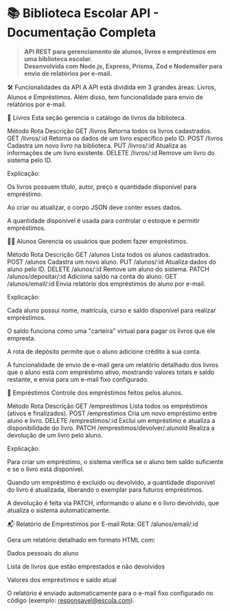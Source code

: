# 📚 Biblioteca Escolar API - Documentação Completa

> **API REST para gerenciamento de alunos, livros e empréstimos em uma biblioteca escolar.  
> Desenvolvida com Node.js, Express, Prisma, Zod e Nodemailer para envio de relatórios por e-mail.**



🛠️ Funcionalidades da API
A API está dividida em 3 grandes áreas: Livros, Alunos e Empréstimos. Além disso, tem funcionalidade para envio de relatórios por e-mail.

📘 Livros
Esta seção gerencia o catálogo de livros da biblioteca.

Método	Rota	Descrição
GET	/livros	Retorna todos os livros cadastrados.
GET	/livros/:id	Retorna os dados de um livro específico pelo ID.
POST	/livros	Cadastra um novo livro na biblioteca.
PUT	/livros/:id	Atualiza as informações de um livro existente.
DELETE	/livros/:id	Remove um livro do sistema pelo ID.

Explicação:

Os livros possuem título, autor, preço e quantidade disponível para empréstimo.

Ao criar ou atualizar, o corpo JSON deve conter esses dados.

A quantidade disponível é usada para controlar o estoque e permitir empréstimos.

👨‍🎓 Alunos
Gerencia os usuários que podem fazer empréstimos.

Método	Rota	Descrição
GET	/alunos	Lista todos os alunos cadastrados.
POST	/alunos	Cadastra um novo aluno.
PUT	/alunos/:id	Atualiza dados do aluno pelo ID.
DELETE	/alunos/:id	Remove um aluno do sistema.
PATCH	/alunos/depositar/:id	Adiciona saldo na conta do aluno.
GET	/alunos/email/:id	Envia relatório dos empréstimos do aluno por e-mail.

Explicação:

Cada aluno possui nome, matrícula, curso e saldo disponível para realizar empréstimos.

O saldo funciona como uma "carteira" virtual para pagar os livros que ele empresta.

A rota de depósito permite que o aluno adicione crédito à sua conta.

A funcionalidade de envio de e-mail gera um relatório detalhado dos livros que o aluno está com empréstimo ativo, mostrando valores totais e saldo restante, e envia para um e-mail fixo configurado.

📖 Empréstimos
Controle dos empréstimos feitos pelos alunos.

Método	Rota	Descrição
GET	/emprestimos	Lista todos os empréstimos (ativos e finalizados).
POST	/emprestimos	Cria um novo empréstimo entre aluno e livro.
DELETE	/emprestimos/:id	Exclui um empréstimo e atualiza a disponibilidade do livro.
PATCH	/emprestimos/devolver/:alunoId	Realiza a devolução de um livro pelo aluno.

Explicação:

Para criar um empréstimo, o sistema verifica se o aluno tem saldo suficiente e se o livro está disponível.

Quando um empréstimo é excluído ou devolvido, a quantidade disponível do livro é atualizada, liberando o exemplar para futuros empréstimos.

A devolução é feita via PATCH, informando o aluno e o livro devolvido, que atualiza o sistema automaticamente.

📬 Relatório de Empréstimos por E-mail
Rota: GET /alunos/email/:id

Gera um relatório detalhado em formato HTML com:

Dados pessoais do aluno

Lista de livros que estão emprestados e não devolvidos

Valores dos empréstimos e saldo atual

O relatório é enviado automaticamente para o e-mail fixo configurado no código (exemplo: responsavel@escola.com).
